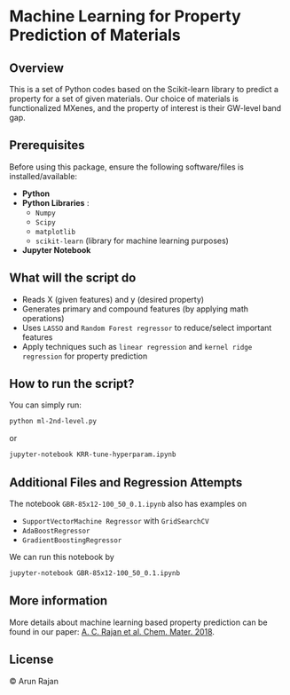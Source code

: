 # **Machine Learning for Property Prediction of Materials**

## Overview
This is a set of Python codes based on the Scikit-learn library to predict a property for a set of given materials. Our choice of materials is functionalized MXenes, and the property of interest is their GW-level band gap.

## Prerequisites
Before using this package, ensure the following software/files is installed/available:
- **Python**
- **Python Libraries** :
  - `Numpy`
  - `Scipy`
  - `matplotlib`
  - `scikit-learn` (library for machine learning purposes)
- **Jupyter Notebook**

## What will the script do
- Reads X (given features) and y (desired property)
- Generates primary and compound features (by applying math operations)
- Uses `LASSO` and `Random Forest regressor` to reduce/select important features
- Apply techniques such as `linear regression` and `kernel ridge regression` for property prediction

## How to run the script?

You can simply run:

```bash
python ml-2nd-level.py
```

or 
```bash
jupyter-notebook KRR-tune-hyperparam.ipynb
```

## Additional Files and Regression Attempts
The notebook `GBR-85x12-100_50_0.1.ipynb` also has examples on
- `SupportVectorMachine Regressor` with `GridSearchCV`
- `AdaBoostRegressor`
- `GradientBoostingRegressor`
  
We can run this notebook by
```bash
jupyter-notebook GBR-85x12-100_50_0.1.ipynb
```

## More information
More details about machine learning based property prediction can be found in our paper: [A. C. Rajan et al. Chem. Mater. 2018](https://pubs.acs.org/doi/abs/10.1021/acs.chemmater.8b00686).

## License
&copy; Arun Rajan
